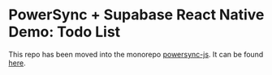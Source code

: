 # PowerSync + Supabase React Native Demo: Todo List

This repo has been moved into the monorepo [powersync-js](https://github.com/powersync-ja/powersync-js). It can be found [here](https://github.com/powersync-ja/powersync-js/tree/main/demos/react-native-supabase-todolist).
